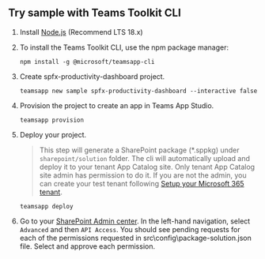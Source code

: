 ## Try sample with Teams Toolkit CLI

1. Install [Node.js](https://nodejs.org/en/download/) (Recommend LTS 18.x)
2. To install the Teams Toolkit CLI, use the npm package manager:

    ```
    npm install -g @microsoft/teamsapp-cli
    ```

3. Create spfx-productivity-dashboard project.

    ```
    teamsapp new sample spfx-productivity-dashboard --interactive false
    ```

4. Provision the project to create an app in Teams App Studio.

    ```
    teamsapp provision
    ```

5. Deploy your project.
    > This step will generate a SharePoint package (*.sppkg) under `sharepoint/solution` folder. The cli will automatically upload and deploy it to your tenant App Catalog site. Only tenant App Catalog site admin has permission to do it. If you are not the admin, you can create your test tenant following [Setup your Microsoft 365 tenant](https://docs.microsoft.com/en-us/sharepoint/dev/spfx/set-up-your-developer-tenant).

    ```
    teamsapp deploy
    ```

6. Go to your [SharePoint Admin center](https://{yourtenant}-admin.sharepoint.com). In the left-hand navigation, select `Advanced` and then `API Access`. You should see pending requests for each of the permissions requested in src\config\package-solution.json file. Select and approve each permission.

